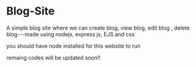# Blog-Site
A simple blog site where we can create blog, view blog, edit blog , delete blog---made using nodejs, express js, EJS and css 

you should have node installed for this website to run

remaing codes will be updated soon!!
